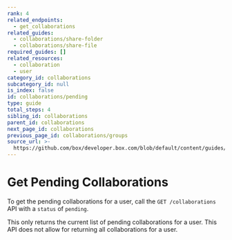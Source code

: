 ```yaml
---
rank: 4
related_endpoints:
  - get_collaborations
related_guides:
  - collaborations/share-folder
  - collaborations/share-file
required_guides: []
related_resources:
  - collaboration
  - user
category_id: collaborations
subcategory_id: null
is_index: false
id: collaborations/pending
type: guide
total_steps: 4
sibling_id: collaborations
parent_id: collaborations
next_page_id: collaborations
previous_page_id: collaborations/groups
source_url: >-
  https://github.com/box/developer.box.com/blob/default/content/guides/collaborations/pending.md
---
```

# Get Pending Collaborations

To get the pending collaborations for a user, call the `GET /collaborations` API
with a `status` of `pending`.

<Samples id='get_collaborations' >

</Samples>

<Message warning>

This only returns the current list of pending collaborations for a user. This
API does not allow for returning all collaborations for a user.

</Message>